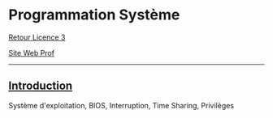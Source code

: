 # Programmation Système

[Retour Licence 3](https://mcheungsen.github.io/licence3/ "Licence 3")

[Site Web Prof](https://gforgeron.gitlab.io/progsys/)

---- 

## [Introduction](progsys1.md)
Système d'exploitation, BIOS, Interruption, Time Sharing, Privilèges